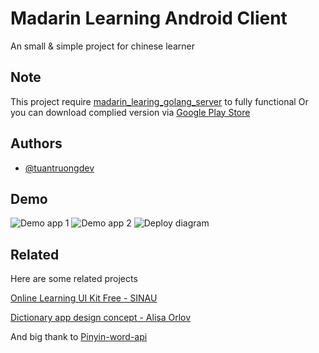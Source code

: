 
# Madarin Learning Android Client

An small & simple project for chinese learner 

## Note
This project require  [madarin_learing_golang_server](https://github.com/tuantruongdev/madarin_learing_golang_server) to fully functional
Or you can download complied version via [Google Play Store](https://play.google.com/store/apps/details?id=com.jtinteractive.mandarinlearning)

## Authors

- [@tuantruongdev](https://github.com/tuantruongdev)


## Demo
![Demo app 1](https://i.imgur.com/g3TLJhj.png)
![Demo app 2](https://i.imgur.com/BrxMY6k.png)
![Deploy diagram](https://raw.githubusercontent.com/tuantruongdev/mandarin_learning_android_client/addab76d1b998fc3e11b10b8c67e7754ac713db9/app/src/main/res/drawable/Deploy%20diagram.png)

## Related

Here are some related projects

[Online Learning UI Kit Free - SINAU](https://www.figma.com/file/m8Yj9KdvSWRs5rG6lmkKVD/Online-Learning-UI-Kit-Free---SINAU-(Community)?node-id=5%3A0)

[Dictionary app design concept - Alisa Orlov](https://www.behance.net/gallery/96147213/Dictionary-app-design-concept)

And big thank to [Pinyin-word-api](https://github.com/felipemarinho97/pinyin-word-api)
